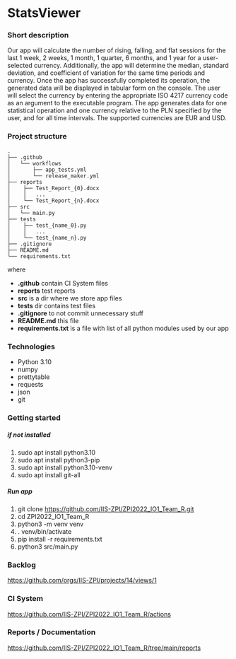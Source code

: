 # StatsViewer

### Short description
Our app will calculate the number of rising, falling, and flat sessions for the last 1 week, 2 weeks, 1 month, 1 quarter, 6 months, and 1 year for a user-selected currency.
Additionally, the app will determine the median, standard deviation, and coefficient of variation for the same time periods and currency.
Once the app has successfully completed its operation, the generated data will be displayed in tabular form on the console.
The user will select the currency by entering the appropriate ISO 4217 currency code as an argument to the executable program.
The app generates data for one statistical operation and one currency relative to the PLN specified by the user, and for all time intervals.
The supported currencies are EUR and USD.


### Project structure
```
.
├── .github
│   └── workflows
│       ├── app_tests.yml
│       └── release_maker.yml
├── reports
│    ├── Test_Report_{0}.docx
│    │   ...
│    └── Test_Report_{n}.docx
├── src
│   └── main.py
├── tests
│    ├── test_{name_0}.py
│    │   ...
│    └── test_{name_n}.py
├── .gitignore
├── README.md
└── requirements.txt
```

where 
* **.github** contain CI System files
* **reports** test reports
* **src** is a dir where we store app files
* **tests** dir contains test files
* **.gitignore** to not commit unnecessary stuff
* **README.md** this file
* **requirements.txt** is a file with list of all python modules used by our app


### Technologies
* Python 3.10
* numpy
* prettytable
* requests
* json
* git


### Getting started
##### if not installed
1. sudo apt install python3.10
2. sudo apt install python3-pip
3. sudo apt install python3.10-venv
4. sudo apt install git-all
##### Run app
1. git clone https://github.com/IIS-ZPI/ZPI2022_IO1_Team_R.git
2. cd ZPI2022_IO1_Team_R
3. python3 -m venv venv
4. . venv/bin/activate
5. pip install -r requirements.txt
6. python3 src/main.py


### Backlog
https://github.com/orgs/IIS-ZPI/projects/14/views/1


### CI System
https://github.com/IIS-ZPI/ZPI2022_IO1_Team_R/actions


### Reports / Documentation
https://github.com/IIS-ZPI/ZPI2022_IO1_Team_R/tree/main/reports
